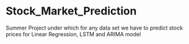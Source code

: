 # Stock_Market_Prediction
Summer Project under which for any data set we have to predict stock prices for Linear Regression, LSTM and ARIMA model
